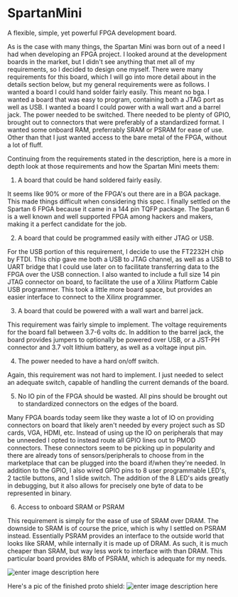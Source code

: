 

# SpartanMini
A flexible, simple, yet powerful FPGA development board.

As is the case with many things, the Spartan Mini was born out of a need I had when developing an FPGA project. I looked around at the development boards in the market, but I didn't see anything that met all of my requirements, so I decided to design one myself. There were many requirements for this board, which I will go into more detail about in the details section below, but my general requirements were as follows. I wanted a board I could hand solder fairly easily. This meant no bga. I wanted a board that was easy to program, containing both a JTAG port as well as USB. I wanted a board I could power with a wall wart and a barrel jack. The power needed to be switched. There needed to be plenty of GPIO, brought out to connectors that were preferably of a standardized format. I wanted some onboard RAM, preferrably SRAM or PSRAM for ease of use. Other than that I just wanted access to the bare metal of the FPGA, without a lot of fluff.

Continuing from the requirements stated in the description, here is a more in depth look at those requirements and how the Spartan Mini meets them:

1. A board that could be hand soldered fairly easily.

It seems like 90% or more of the FPGA's out there are in a BGA package. This made things difficult when considering this spec. I finally settled on the Spartan 6 FPGA because it came in a 144 pin TQFP package. The Spartan 6 is a well known and well supported FPGA among hackers and makers, making it a perfect candidate for the job.

2. A board that could be programmed easily with either JTAG or USB.

For the USB portion of this requirement, I decide to use the FT2232H chip by FTDI. This chip gave me both a USB to JTAG channel, as well as a USB to UART bridge that I could use later on to facilitate transferring data to the FPGA over the USB connection. I also wanted to include a full size 14 pin JTAG connector on board, to facilitate the use of a Xilinx Platform Cable USB programmer. This took a little more board space, but provides an easier interface to connect to the Xilinx programmer.

3. A board that could be powered with a wall wart and barrel jack.

This requirement was fairly simple to implement. The voltage requirements for the board fall between 3.7-6 volts dc. In addition to the barrel jack, the board provides jumpers to optionally be powered over USB, or a JST-PH connector and 3.7 volt lithium battery, as well as a voltage input pin.

4. The power needed to have a hard on/off switch.

Again, this requirement was not hard to implement. I just needed to select an adequate switch, capable of handling the current demands of the board.

5. No IO pin of the FPGA should be wasted. All pins should be brought out to standardized connectors on the edges of the board.

Many FPGA boards today seem like they waste a lot of IO on providing connectors on board that likely aren't needed by every project such as SD cards, VGA, HDMI, etc. Instead of using up the IO on peripherals that may be unneeded I opted to instead route all GPIO lines out to PMOD connectors. These connectors seem to be picking up in popularity and there are already tons of sensors/peripherals to choose from in the marketplace that can be plugged into the board if/when they're needed. In addition to the GPIO, I also wired GPIO pins to 8 user programmable LED's, 2 tactile buttons, and 1 slide switch. The addition of the 8 LED's aids greatly in debugging, but it also allows for precisely one byte of data to be represented in binary.

6. Access to onboard SRAM or PSRAM

This requirement is simply for the ease of use of SRAM over DRAM. The downside to SRAM is of course the price, which is why I settled on PSRAM instead. Essentially PSRAM provides an interface to the outside world that looks like SRAM, while internally it is made up of DRAM. As such, it is much cheaper than SRAM, but way less work to interface with than DRAM. This particular board provides 8Mb of PSRAM, which is adequate for my needs.

![enter image description here](https://lh3.googleusercontent.com/Ym8JBT1FlSJsortWRAH4dx5KHW2HkV1B4FOYHD6TUoF2Va7fMqjjbZRKk-YTAfOauaZ6iTyjpKmPpW8K9U_Lzy1sPvceVg2OTIK4zidJ0OYhVarUZ6AJo-_n0Bh1tX8kFqed3uyobCEtJzAthKT_NUfyR5vuuTG_k4TjL7J-cD8Y5W50PloVUXzOydISsuWan971t84IHQZvExRTL13VKr9Dzf7VFZQ4-1O7Eb2D59EVHCMWfp65vcO2BCi3f3q-bV_YtxEnLM_6e8DsP4a7GdczFiddMFkXQBkkdZaEMM2iFYc0Uvn_fpE_hW8l_2niM3Bjweu2Sg1JI46zMwf1BJlQvk6hKFwMn6nt-VLBW11oDaMBjqX9CXKMFm71dwxRTxzdKROl2nzPsxBll-ldlJ9pS-G4F2r8SEyl_1cLp4FI9L6Toqehjpdptvo6k-bQtzZX9d7uxOGFWja2dMNWYFRKiI2IBQzqyreGzzcMScAPFWFUQucwtIUtVOjU9eformU7DzSAqNybfNj_1Cf66kgaPlsM0UQ6a2LvAtUDOFYDCX_l58AIW41YAItvtlo8zSZ7KETyjbF2bbkrhY29mfstlfJ0lxFEip1irmiC=w1223-h688-no)

Here's a pic of the finished proto shield:
![enter image description here](https://lh3.googleusercontent.com/XVl9vBILrFzYoo-aqGuPinKMaAg1SiMGnw2o0brUdcbjzrX_OM7FDiEOOaxkABmsGx_YnNGTo_vhjEov2aorHuK09fe5Of0MSD2nyAMjhmHx2-vPp61wXmYYEb9uJpriS7c-KQS3IXlFl3N068_lc_-l7lU_sf3SuPzvnHECnoO0J4L6pnPQVym1PMrDh47Fw-OdFCAAsPRn38aGkLim3vHlUNbdCeJ7o2DY7dQxQNxw3rlYhkYHu8ck_lHzUk-93gGGT9lEoZzGOoJ5PW-e5-kHvbxesEgOWf7VaKeEmJR0SyLdO2nTZNo8BzTyuRD0KrKwcO2678YBeTiLqef4WfJXKnJdRhSgQjhQ-s72llQxLT6zsE_KIJDUy6Yd8EM9Fzlg9KmEdMNf-uqJ4Ht_2Hn0ylL2g0QgoXBpAplv5dJR7Py4TpnUCzPOWrd63cMVwbfEfk8FLc2Xi8dEvnVO9D8D-NkFfG4Thc_I4GchgRej_VKDMysdUIFXAmFLjOvsaycX8eAK-RTY47NzNEG65PhANNQOsBYcIzGDWJXmgfrrhz2uPa8Q47qfnD9Brrmjvd-rsr0FU_VZmEmJzgSOTgQjifBuex9lx5Dea8zO=w1688-h949-no)
